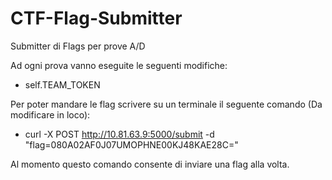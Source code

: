 # CTF-Flag-Submitter
Submitter di Flags per prove A/D

Ad ogni prova vanno eseguite le seguenti modifiche:
  - self.TEAM_TOKEN

Per poter mandare le flag scrivere su un terminale il seguente comando (Da modificare in loco):
  - curl -X POST http://10.81.63.9:5000/submit -d "flag=080A02AF0J07UMOPHNE00KJ48KAE28C="

Al momento questo comando consente di inviare una flag alla volta.

